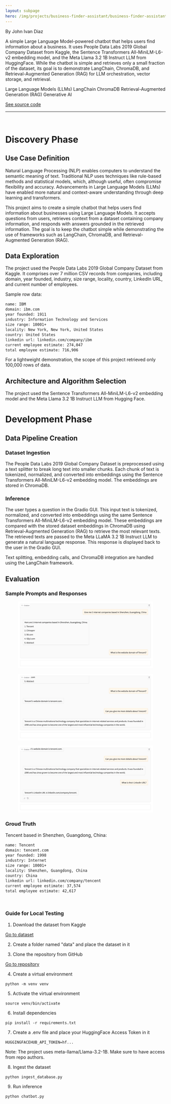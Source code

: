 ```yaml
---
layout: subpage
hero: /img/projects/business-finder-assistant/business-finder-assistant.webp
---
```


<title>Large Language Model (LLM)–Powered Business Finder Assistant Using LangChain, ChromaDB, and Retrieval-Augmented Generation (RAG)</title>

By John Ivan Diaz

A simple Large Language Model-powered chatbot that helps users find information about a business. It uses People Data Labs 2019 Global Company Dataset from Kaggle, the Sentence Transformers All-MiniLM-L6-v2 embedding model, and the Meta Llama 3.2 1B Instruct LLM from HuggingFace. While the chatbot is simple and retrieves only a small fraction of the dataset, its goal is to demonstrate LangChain, ChromaDB, and Retrieval-Augmented Generation (RAG) for LLM orchestration, vector storage, and retrieval.

<tag>Large Language Models (LLMs)</tag>
<tag>LangChain</tag>
<tag>ChromaDB</tag>
<tag>Retrieval-Augmented Generation (RAG)</tag>
<tag>Generative AI</tag>

<a href="https://github.com/ivanintelligence/business-finder-assistant" class="arrow-link">See source code</a>

<hr class="hr-custom">
<br>

<h1>Discovery Phase</h1>

<h2>Use Case Definition</h2>

Natural Language Processing (NLP) enables computers to understand the semantic meaning of text. Traditional NLP uses techniques like rule-based methods and statistical models, which, although useful, often compromise flexibility and accuracy. Advancements in Large Language Models (LLMs) have enabled more natural and context-aware understanding through deep learning and transformers.

This project aims to create a simple chatbot that helps users find information about businesses using Large Language Models. It accepts questions from users, retrieves context from a dataset containing company information, and responds with answers grounded in the retrieved information. The goal is to keep the chatbot simple while demonstrating the use of frameworks such as LangChain, ChromaDB, and Retrieval-Augmented Generation (RAG).

<h2>Data Exploration</h2>

The project used the People Data Labs 2019 Global Company Dataset from Kaggle. It comprises over 7 million CSV records from companies, including domain, year founded, industry, size range, locality, country, LinkedIn URL, and current number of employees.

Sample row data:
```code
name: IBM  
domain: ibm.com  
year founded: 1911  
industry: Information Technology and Services  
size range: 10001+  
locality: New York, New York, United States  
country: United States  
linkedin url: linkedin.com/company/ibm  
current employee estimate: 274,047  
total employee estimate: 716,906
```

For a lightweight demonstration, the scope of this project retrieved only 100,000 rows of data.

<h2>Architecture and Algorithm Selection</h2>

The project used the Sentence Transformers All-MiniLM-L6-v2 embedding model and the Meta Llama 3.2 1B Instruct LLM from Hugging Face.

<h1>Development Phase</h1>

<h2>Data Pipeline Creation</h2>

<h3>Dataset Ingestion</h3>

The People Data Labs 2019 Global Company Dataset is preprocessed using a text splitter to break long text into smaller chunks. Each chunk of text is tokenized, normalized, and converted into embeddings using the Sentence Transformers All-MiniLM-L6-v2 embedding model. The embeddings are stored in ChromaDB.

<h3>Inference</h3>

The user types a question in the Gradio GUI. This input text is tokenized, normalized, and converted into embeddings using the same Sentence Transformers All-MiniLM-L6-v2 embedding model. These embeddings are compared with the stored dataset embeddings in ChromaDB using Retrieval-Augmented Generation (RAG) to retrieve the most relevant texts. The retrieved texts are passed to the Meta LLaMA 3.2 1B Instruct LLM to generate a natural language response. This response is displayed back to the user in the Gradio GUI.

Text splitting, embedding calls, and ChromaDB integration are handled using the LangChain framework.

<h2>Evaluation</h2>

<h3>Sample Prompts and Responses</h3>

<figure>
  <img src="/img/projects/business-finder-assistant/sample-prompts-and-responses-1.webp">
</figure>
<figure>
  <img src="/img/projects/business-finder-assistant/sample-prompts-and-responses-2.webp">
</figure>
<figure>
  <img src="/img/projects/business-finder-assistant/sample-prompts-and-responses-3.webp">
</figure>

<h3>Groud Truth</h3>

Tencent based in Shenzhen, Guangdong, China:
```code
name: Tencent  
domain: tencent.com  
year founded: 1998  
industry: Internet  
size range: 10001+  
locality: Shenzhen, Guangdong, China  
country: China  
linkedin url: linkedin.com/company/tencent  
current employee estimate: 37,574  
total employee estimate: 42,617
```

<br>

<h3>Guide for Local Testing</h3>

<ol>
  <li>
    Download the dataset from Kaggle
  </li>
</ol>

<a href="https://www.kaggle.com/datasets/peopledatalabssf/free-7-million-company-dataset/data" class="arrow-link">Go to dataset</a>

<ol start="2">
  <li>
    Create a folder named "data" and place the dataset in it
  </li>
</ol>

<ol start="3">
  <li>
    Clone the repository from GitHub
  </li>
</ol>

<a href="https://github.com/ivanintelligence/business-finder-assistant" class="arrow-link">Go to repository</a>

<ol start="4">
  <li>
    Create a virtual environment
  </li>
</ol>

```code
python -m venv venv
```

<ol start="5">
  <li>
    Activate the virtual environment
  </li>
</ol>

```code
source venv/bin/activate
```

<ol start="6">
  <li>
    Install dependencies
  </li>
</ol>

```code
pip install -r requirements.txt
```

<ol start="7">
  <li>
    Create a .env file and place your HuggingFace Access Token in it
  </li>
</ol>

```code
HUGGINGFACEHUB_API_TOKEN=hf...
```

Note: The project uses meta-llama/Llama-3.2-1B. Make sure to have access from repo authors.

<ol start="8">
  <li>
    Ingest the dataset
  </li>
</ol>

```code
python ingest_database.py
```

<ol start="9">
  <li>
    Run inference
  </li>
</ol>

```code
python chatbot.py
```